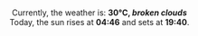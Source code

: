 <p  align="center"><br/>Currently, the weather is: <b> 30°C, <i>broken clouds</i></b></br>Today, the sun rises at <b>04:46</b> and sets at <b>19:40</b>.</p>